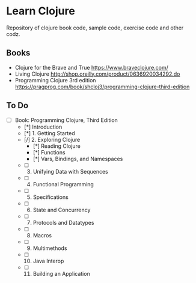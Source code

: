 # Learn Clojure

Repository of clojure book code, sample code, exercise code and other codz.

## Books

- Clojure for the Brave and True https://www.braveclojure.com/
- Living Clojure http://shop.oreilly.com/product/0636920034292.do
- Programming Clojure 3rd edition https://pragprog.com/book/shcloj3/programming-clojure-third-edition

## To Do

- [ ] Book: Programming Clojure, Third Edition
    - [*] Introduction
    - [*] 1. Getting Started
    - [/] 2. Exploring Clojure
        - [*] Reading Clojure
        - [*] Functions
        - [*] Vars, Bindings, and Namespaces
    - [ ] 3. Unifying Data with Sequences
    - [ ] 4. ​Functional Programming
    - [ ] 5. Specifications​
    - [ ] 6. ​State and Concurrency​
    - [ ] 7. ​Protocols and Datatypes​
    - [ ] 8. Macros​
    - [ ] 9. Multimethods​
    - [ ] 10. Java Interop​
    - [ ] 11. Building an Application​ 